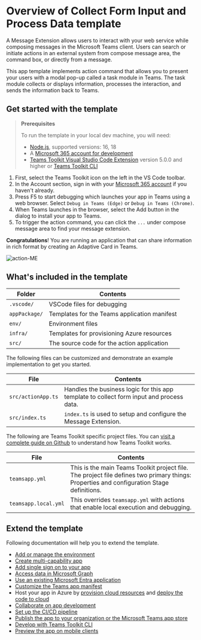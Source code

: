 # Overview of Collect Form Input and Process Data template

A Message Extension allows users to interact with your web service while composing messages in the Microsoft Teams client. Users can search or initiate actions in an external system from compose message area, the command box, or directly from a message.

This app template implements action command that allows you to present your users with a modal pop-up called a task module in Teams. The task module collects or displays information, processes the interaction, and sends the information back to Teams.

## Get started with the template

> **Prerequisites**
>
> To run the template in your local dev machine, you will need:
>
> - [Node.js](https://nodejs.org/), supported versions: 16, 18
> - A [Microsoft 365 account for development](https://docs.microsoft.com/microsoftteams/platform/toolkit/accounts)
> - [Teams Toolkit Visual Studio Code Extension](https://aka.ms/teams-toolkit) version 5.0.0 and higher or [Teams Toolkit CLI](https://aka.ms/teamsfx-cli)

1. First, select the Teams Toolkit icon on the left in the VS Code toolbar.
2. In the Account section, sign in with your [Microsoft 365 account](https://docs.microsoft.com/microsoftteams/platform/toolkit/accounts) if you haven't already.
3. Press F5 to start debugging which launches your app in Teams using a web browser. Select `Debug in Teams (Edge)` or `Debug in Teams (Chrome)`.
4. When Teams launches in the browser, select the Add button in the dialog to install your app to Teams.
5. To trigger the action command, you can click the `...` under compose message area to find your message extension.

**Congratulations**! You are running an application that can share information in rich format by creating an Adaptive Card in Teams.

![action-ME](https://github.com/OfficeDev/TeamsFx/assets/25220706/378ea4d7-9332-4aec-9f85-59891d086b80)

## What's included in the template

| Folder       | Contents                                            |
| - | - |
| `.vscode/`    | VSCode files for debugging                          |
| `appPackage/` | Templates for the Teams application manifest        |
| `env/`        | Environment files                                   |
| `infra/`      | Templates for provisioning Azure resources          |
| `src/` | The source code for the action application |

The following files can be customized and demonstrate an example implementation to get you started.

| File                                 | Contents                                           |
| - | - |
|`src/actionApp.ts`| Handles the business logic for this app template to collect form input and process data.|
|`src/index.ts`| `index.ts` is used to setup and configure the Message Extension.|

The following are Teams Toolkit specific project files. You can [visit a complete guide on Github](https://github.com/OfficeDev/TeamsFx/wiki/Teams-Toolkit-Visual-Studio-Code-v5-Guide#overview) to understand how Teams Toolkit works.

| File                                 | Contents                                           |
| - | - |
|`teamsapp.yml`|This is the main Teams Toolkit project file. The project file defines two primary things:  Properties and configuration Stage definitions. |
|`teamsapp.local.yml`|This overrides `teamsapp.yml` with actions that enable local execution and debugging.|

## Extend the template

Following documentation will help you to extend the template.

- [Add or manage the environment](https://learn.microsoft.com/microsoftteams/platform/toolkit/teamsfx-multi-env)
- [Create multi-capability app](https://learn.microsoft.com/microsoftteams/platform/toolkit/add-capability)
- [Add single sign on to your app](https://learn.microsoft.com/microsoftteams/platform/toolkit/add-single-sign-on)
- [Access data in Microsoft Graph](https://learn.microsoft.com/microsoftteams/platform/toolkit/teamsfx-sdk#microsoft-graph-scenarios)
- [Use an existing Microsoft Entra application](https://learn.microsoft.com/microsoftteams/platform/toolkit/use-existing-aad-app)
- [Customize the Teams app manifest](https://learn.microsoft.com/microsoftteams/platform/toolkit/teamsfx-preview-and-customize-app-manifest)
- Host your app in Azure by [provision cloud resources](https://learn.microsoft.com/microsoftteams/platform/toolkit/provision) and [deploy the code to cloud](https://learn.microsoft.com/microsoftteams/platform/toolkit/deploy)
- [Collaborate on app development](https://learn.microsoft.com/microsoftteams/platform/toolkit/teamsfx-collaboration)
- [Set up the CI/CD pipeline](https://learn.microsoft.com/microsoftteams/platform/toolkit/use-cicd-template)
- [Publish the app to your organization or the Microsoft Teams app store](https://learn.microsoft.com/microsoftteams/platform/toolkit/publish)
- [Develop with Teams Toolkit CLI](https://aka.ms/teamsfx-cli/debug)
- [Preview the app on mobile clients](https://github.com/OfficeDev/TeamsFx/wiki/Run-and-debug-your-Teams-application-on-iOS-or-Android-client)